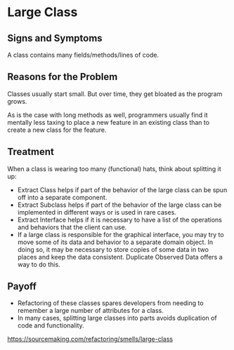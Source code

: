 Large Class
===========

Signs and Symptoms
------------------

A class contains many fields/methods/lines of code.

Reasons for the Problem
-----------------------

Classes usually start small. But over time, they get bloated as the program grows.

As is the case with long methods as well, programmers usually find it mentally less taxing to place a new feature in an existing class than to create a new class for the feature.

Treatment
---------

When a class is wearing too many (functional) hats, think about splitting it up:

- Extract Class helps if part of the behavior of the large class can be spun off into a separate component.
- Extract Subclass helps if part of the behavior of the large class can be implemented in different ways or is used in rare cases.
- Extract Interface helps if it is necessary to have a list of the operations and behaviors that the client can use.
- If a large class is responsible for the graphical interface, you may try to move some of its data and behavior to a separate domain object. In doing so, it may be necessary to store copies of some data in two places and keep the data consistent. Duplicate Observed Data offers a way to do this.

Payoff
------

- Refactoring of these classes spares developers from needing to remember a large number of attributes for a class.
- In many cases, splitting large classes into parts avoids duplication of code and functionality.

https://sourcemaking.com/refactoring/smells/large-class
